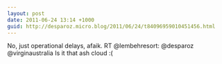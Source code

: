 ```yaml
---
layout: post
date: 2011-06-24 13:14 +1000
guid: http://desparoz.micro.blog/2011/06/24/t84096959010451456.html
---
```

No, just operational delays, afaik. RT @lembehresort: @desparoz @virginaustralia Is it that ash cloud :(
